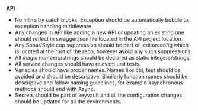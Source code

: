 **API**

- No inline try catch blocks. Exception should be automatically bubble to exception handling middleware.
- Any changes in API like adding a new API or updating an existing one should reflect in swagger.json file located in the API project location.
- Any Sonar/Style cop suppression should be part of .editorconfig which is located at the root of the repo, however **avoid** any such suppressions.
- All magic numbers/strings should be declared as static integers/strings.
- All service changes should have relevant unit tests.
- Variables should have proper names. Names like obj, test should be avoided and should be descriptive. Similarly function names should be descriptive and follow naming guidelines, for example asynchronous methods should end with Async.
- Secrets should be part of keyvault and all the configuration changes should be updated for all the environments.